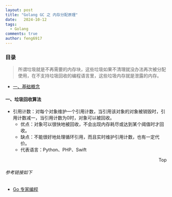 ```yaml
---
layout: post
title: "Golang GC 之 内存分配原理"
date:   2024-10-12
tags: 
  - Golang
comments: true
author: feng6917
---
```


<!-- more -->

### 目录
>
> 所谓垃圾就是不再需要的内存块，这些垃圾如果不清理就没办法再次被分配使用，在不支持垃圾回收的编程语言里，这些垃圾内存就是泄露的内存。

- [一、基础概念](#一基础概念)

#### 一、垃圾回收算法

- 引用计数：对每个对象维护一个引用计数，当引用该对象的对象被销毁时，引用计数减一，当引用计数为0时，对象可以被回收。
  - 优点：对象可以很快地被回收，不会出现内存耗尽或达到某个阈值时才回收。
  - 缺点：不能很好地处理循环引用，而且实时维护引用计数，也有一定代价。
  - 代表语言：Python、PHP、Swift

<div style="text-align: right;">
    <a href="#目录" style="text-decoration: none;">Top</a>
</div>

###### 参考链接如下

- [Go 专家编程](https://www.topgoer.cn/docs/gozhuanjia/gochan4)
